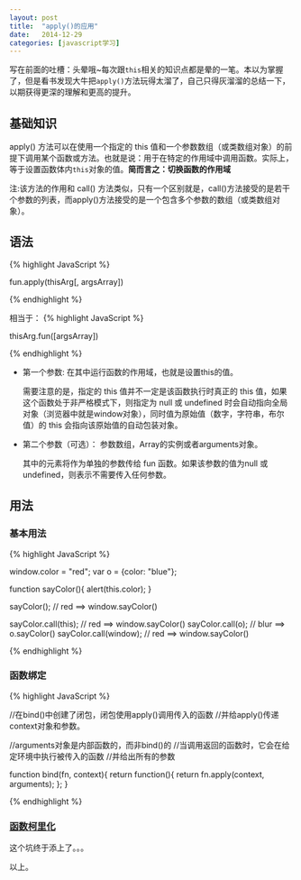 ```yaml
---
layout: post
title:  "apply()的应用"
date:   2014-12-29
categories: [javascript学习]
---
```

写在前面的吐槽：头晕哦~每次跟`this`相关的知识点都是晕的一笔。本以为掌握了，但是看书发现大牛把`apply()`方法玩得太溜了，自己只得灰溜溜的总结一下，以期获得更深的理解和更高的提升。

## 基础知识

apply() 方法可以在使用一个指定的 this 值和一个参数数组（或类数组对象）的前提下调用某个函数或方法。也就是说：用于在特定的作用域中调用函数。实际上，等于设置函数体内`this`对象的值。**简而言之：切换函数的作用域**

注:该方法的作用和 call() 方法类似，只有一个区别就是，call()方法接受的是若干个参数的列表，而apply()方法接受的是一个包含多个参数的数组（或类数组对象）。

## 语法
{% highlight JavaScript %}

fun.apply(thisArg[, argsArray])

{% endhighlight %}

相当于：
{% highlight JavaScript %}

thisArg.fun([argsArray])

{% endhighlight %}

- 第一个参数: 在其中运行函数的作用域，也就是设置this的值。

	需要注意的是，指定的 this 值并不一定是该函数执行时真正的 this 值，如果这个函数处于非严格模式下，则指定为 null 或 undefined 时会自动指向全局对象（浏览器中就是window对象），同时值为原始值（数字，字符串，布尔值）的 this 会指向该原始值的自动包装对象。

- 第二个参数（可选）： 参数数组，Array的实例或者arguments对象。

	其中的元素将作为单独的参数传给 fun 函数。如果该参数的值为null 或 undefined，则表示不需要传入任何参数。


## 用法

### 基本用法
{% highlight JavaScript %}

window.color = "red";
var o = {color: "blue"};

function sayColor(){
  alert(this.color);
}

sayColor(); // red ==> window.sayColor()

sayColor.call(this); // red ==> window.sayColor()
sayColor.call(o);   // blur ==> o.sayColor()
sayColor.call(window); // red ==> window.sayColor()

{% endhighlight %}

### 函数绑定
{% highlight JavaScript %}

//在bind()中创建了闭包，闭包使用apply()调用传入的函数
//并给apply()传递context对象和参数。

//arguments对象是内部函数的，而非bind()的
//当调用返回的函数时，它会在给定环境中执行被传入的函数
//并给出所有的参数

function bind(fn, context){
  return function(){
    return fn.apply(context, arguments);
  };
}

{% endhighlight %}

### [函数柯里化](/../../../2014-12-30/function-curried.html)

这个坑终于添上了。。。

以上。

